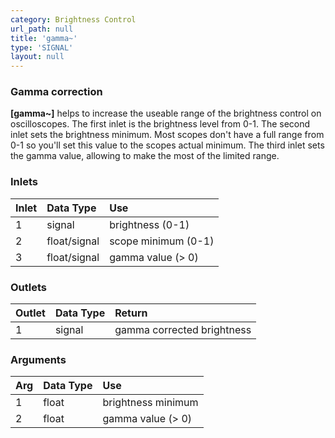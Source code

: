 ```yaml
---
category: Brightness Control
url_path: null
title: 'gamma~'
type: 'SIGNAL'
layout: null
---
```


### Gamma correction

**[gamma~]** helps to increase the useable range of the brightness control on oscilloscopes. The first inlet is the brightness level from 0-1. The second inlet sets the brightness minimum. Most scopes don't have a full range from 0-1 so you'll set this value to the scopes actual minimum. The third inlet sets the gamma value, allowing to make the most of the limited range.

### Inlets

| Inlet | Data Type    | Use                 |
|:------|:-------------|:--------------------|
| 1     | signal       | brightness (0-1)    |
| 2     | float/signal | scope minimum (0-1) |
| 3     | float/signal | gamma value (> 0)   |

### Outlets

| Outlet | Data Type | Return                     |
|:-------|:----------|:---------------------------|
| 1      | signal    | gamma corrected brightness |

### Arguments

| Arg | Data Type | Use                |
|:----|:----------|:-------------------|
| 1   | float     | brightness minimum |
| 2   | float     | gamma value (> 0)  |

